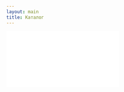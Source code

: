 ```yaml
---
layout: main
title: Каталог
---
```


<div class="iframe-container">
   <iframe name="myiframe" id="frame" src="{{ site.catalog1 }}" frameborder="0">
   </iframe>
</div>